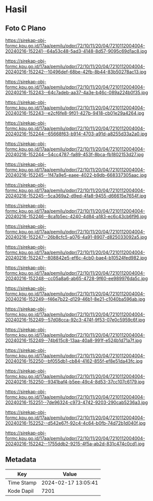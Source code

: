 # Hasil

## Foto C Plano

https://sirekap-obj-formc.kpu.go.id/17aa/pemilu/pdpr/72/10/11/20/04/7210112004004-20240216-152241--64a53c48-5ad3-4148-8d57-9095c69d1ac8.jpg

https://sirekap-obj-formc.kpu.go.id/17aa/pemilu/pdpr/72/10/11/20/04/7210112004004-20240216-152242--10496def-68be-42fb-8b44-83b50278ac13.jpg

https://sirekap-obj-formc.kpu.go.id/17aa/pemilu/pdpr/72/10/11/20/04/7210112004004-20240216-152243--64c7adeb-aa37-4a3e-b46c-089a224b0f35.jpg

https://sirekap-obj-formc.kpu.go.id/17aa/pemilu/pdpr/72/10/11/20/04/7210112004004-20240216-152243--e2cf6fe8-9f01-427b-9418-cb01e29a4264.jpg

https://sirekap-obj-formc.kpu.go.id/17aa/pemilu/pdpr/72/10/11/20/04/7210112004004-20240216-152244--65668f63-b914-4703-a91d-a8255d33a2a0.jpg

https://sirekap-obj-formc.kpu.go.id/17aa/pemilu/pdpr/72/10/11/20/04/7210112004004-20240216-152244--54cc4787-fa89-453f-8bca-fb1802153d27.jpg

https://sirekap-obj-formc.kpu.go.id/17aa/pemilu/pdpr/72/10/11/20/04/7210112004004-20240216-152245--1f47a9e5-eaee-4022-b9db-668337305aac.jpg

https://sirekap-obj-formc.kpu.go.id/17aa/pemilu/pdpr/72/10/11/20/04/7210112004004-20240216-152245--5ca369a2-d9ed-4fa8-9455-d66615e7654f.jpg

https://sirekap-obj-formc.kpu.go.id/17aa/pemilu/pdpr/72/10/11/20/04/7210112004004-20240216-152246--8ca1b5ec-4240-4d84-a183-ec6c43cb6f96.jpg

https://sirekap-obj-formc.kpu.go.id/17aa/pemilu/pdpr/72/10/11/20/04/7210112004004-20240216-152247--26b8cfc5-a076-4a91-8907-d825033092a5.jpg

https://sirekap-obj-formc.kpu.go.id/17aa/pemilu/pdpr/72/10/11/20/04/7210112004004-20240216-152247--808842e5-ef6c-4cb0-bae4-b10524fed982.jpg

https://sirekap-obj-formc.kpu.go.id/17aa/pemilu/pdpr/72/10/11/20/04/7210112004004-20240216-152248--cc05a8a6-ab65-4728-9f60-ee989976da5c.jpg

https://sirekap-obj-formc.kpu.go.id/17aa/pemilu/pdpr/72/10/11/20/04/7210112004004-20240216-152249--f46e7b22-d129-46b1-8e21-c1040ba596ab.jpg

https://sirekap-obj-formc.kpu.go.id/17aa/pemilu/pdpr/72/10/11/20/04/7210112004004-20240216-152249--57d08cca-92c3-474f-9f53-07e0c5959c6f.jpg

https://sirekap-obj-formc.kpu.go.id/17aa/pemilu/pdpr/72/10/11/20/04/7210112004004-20240216-152249--74b615c8-13aa-40a8-991f-e524b1d71a7f.jpg

https://sirekap-obj-formc.kpu.go.id/17aa/pemilu/pdpr/72/10/11/20/04/7210112004004-20240216-152250--bf055db1-cb84-4162-855f-ef8e51da43fc.jpg

https://sirekap-obj-formc.kpu.go.id/17aa/pemilu/pdpr/72/10/11/20/04/7210112004004-20240216-152250--9341baf4-b5ee-49c4-8d53-37cc107c6179.jpg

https://sirekap-obj-formc.kpu.go.id/17aa/pemilu/pdpr/72/10/11/20/04/7210112004004-20240216-152251--7de96324-c973-4742-9203-290cab5236a3.jpg

https://sirekap-obj-formc.kpu.go.id/17aa/pemilu/pdpr/72/10/11/20/04/7210112004004-20240216-152252--d542e67f-92c4-4c64-b0fb-74d72b1d040f.jpg

https://sirekap-obj-formc.kpu.go.id/17aa/pemilu/pdpr/72/10/11/20/04/7210112004004-20240216-152242--1755ddb2-9215-4f5a-ab2d-831c474c0cd1.jpg


## Metadata

| Key        | Value               |
| ---------- | ------------------- |
| Time Stamp | 2024-02-17 13:05:41 |
| Kode Dapil | 7201                |



